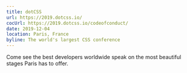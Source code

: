 ```yaml
---
title: dotCSS
url: https://2019.dotcss.io/
cocUrl: https://2019.dotcss.io/codeofconduct/
date: 2019-12-04
location: Paris, France
byline: The world's largest CSS conference
---
```


Come see the best developers worldwide speak on the most beautiful stages Paris has to offer.
